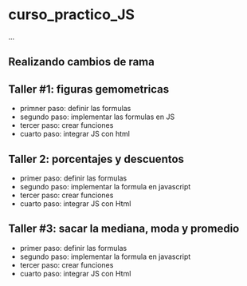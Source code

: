 # curso_practico_JS


...
## Realizando cambios de rama

## Taller #1: figuras gemometricas

- primner paso: definir las formulas
- segundo paso:  implementar las formulas en JS
- tercer paso: crear funciones
- cuarto paso: integrar JS con html

## Taller 2: porcentajes y descuentos

- primer paso: definir las formulas
- segundo paso: implementar la formula en javascript
- tercer paso: crear funciones
- cuarto paso: integrar JS con Html

## Taller #3: sacar la mediana, moda y promedio

- primer paso: definir las formulas
- segundo paso: implementar la formula en javascript
- tercer paso: crear funciones
- cuarto paso: integrar JS con Html